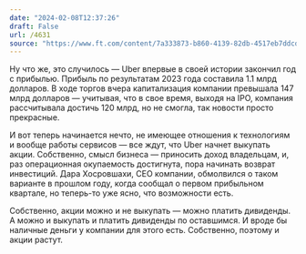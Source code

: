 ```yaml
---
date: "2024-02-08T12:37:26"
draft: False
url: /4631
source: "https://www.ft.com/content/7a333873-b860-4139-82db-4517eb7ddcd2"
---
```


Ну что же, это случилось — Uber впервые в своей истории закончил год с прибылью. Прибыль по результатам 2023 года составила 1.1 млрд долларов. В ходе торгов вчера капитализация компании превышала 147 млрд долларов — учитывая, что в свое время, выходя на IPO, компания рассчитывала достичь 120 млрд, но не смогла, так новости просто прекрасные.

И вот теперь начинается нечто, не имеющее отношения к технологиям и вообще работы сервисов — все ждут, что Uber начнет выкупать акции. Собственно, смысл бизнеса — приносить доход владельцам, и, раз операционная окупаемость достигнута, пора начинать возврат инвестиций. Дара Хосровшахи, CEO компании, обмолвился о таком варианте в прошлом году, когда сообщал о первом прибыльном квартале, но теперь-то уже ясно, что возможности есть.

Собственно, акции можно и не выкупать — можно платить дивиденды. А можно и выкупать и платить дивиденды по оставшимся. И вроде бы наличные деньги у компании для этого есть. Собственно, поэтому и акции растут.
